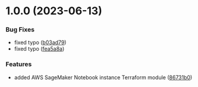 # 1.0.0 (2023-06-13)


### Bug Fixes

* fixed typo ([b03ad79](https://github.com/data-platform-hq/terraform-aws-sagemaker-notebook-instance/commit/b03ad7949e8d935607a2e7bab03b0db20a882cd2))
* fixed typo ([fea5a8a](https://github.com/data-platform-hq/terraform-aws-sagemaker-notebook-instance/commit/fea5a8ad2e578df807ea27871d1952d656f236c2))


### Features

* added AWS SageMaker Notebook instance Terraform module ([86731b0](https://github.com/data-platform-hq/terraform-aws-sagemaker-notebook-instance/commit/86731b066a714a410deb76a763569e9308df64d2))
